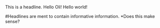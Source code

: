 This is a headline.
Hello Oli!
Hello world!

#Headlines are ment to contain informative information.
*Does this make sense?
